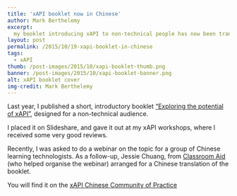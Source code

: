 ```yaml
---
title: 'xAPI booklet now in Chinese'
author: Mark Berthelemy
excerpt:
  my booklet introducing xAPI to non-technical people has now been translated into Chinese.
layout: post
permalink: /2015/10/19-xapi-booklet-in-chinese
tags:
  - xAPI
thumb: /post-images/2015/10/xapi-booklet-thumb.png
banner: /post-images/2015/10/xapi-booklet-banner.png
alt: xAPI booklet cover
img-credit: Mark Berthelemy
---
```

Last year, I published a short, introductory booklet <a href="http://www.slideshare.net/MarkBerthelemy/exploring-the-potential-of-the-xapi-aka-tin-can-api" target="_blank">&ldquo;Exploring the potential of xAPI&rdquo;</a>, designed for a non-technical audience.

I placed it on Slideshare, and gave it out at my xAPI workshops, where I received some very good reviews.

Recently, I was asked to do a webinar on the topic for a group of Chinese learning technologists. As a follow-up, Jessie Chuang, from <a href="http://classroom-aid.com/" target="_blank">Classroom Aid</a> (who helped organise the webinar) arranged for a Chinese translation of the booklet.

You will find it on the <a href="http://xapi-cop.net/zh/2015/10/16/exploring-the-potential-of-the-xapi/" target="_blank">xAPI Chinese Community of Practice</a>
